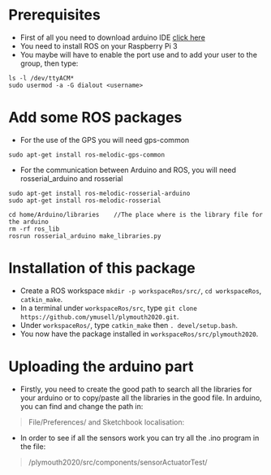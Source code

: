 # Prerequisites 

  -  First of all you need to download arduino IDE [click here](https://www.arduino.cc/en/Main/Software "Download Arduino IDE")  
  -  You need to install ROS on your Raspberry Pi 3 
  -  You maybe will have to enable the port use and to add your user to the group, then type:  


    ls -l /dev/ttyACM*
    sudo usermod -a -G dialout <username>


# Add some ROS packages 
  -  For the use of the GPS you will need gps-common 

	sudo apt-get install ros-melodic-gps-common 

  -  For the communication between Arduino and ROS, you will need rosserial_arduino and rosserial


    sudo apt-get install ros-melodic-rosserial-arduino
    sudo apt-get install ros-melodic-rosserial

	cd home/Arduino/libraries    //The place where is the library file for the arduino
	rm -rf ros_lib
	rosrun rosserial_arduino make_libraries.py 


# Installation of this package  
  
  - Create a ROS workspace `mkdir -p workspaceRos/src/`, `cd workspaceRos`, `catkin_make`.
  - In a terminal under `workspaceRos/src`, type `git clone https://github.com/ymusell/plymouth2020.git`.
  - Under `workspaceRos/`, type `catkin_make` then `. devel/setup.bash`.
  - You now have the package installed in `workspaceRos/src/plymouth2020`. 


# Uploading the arduino part

  -  Firstly, you need to create the good path to search all the libraries for your arduino or to copy/paste all the libraries in the good file. In arduino, you can find and change the path in:

>File/Preferences/ and Sketchbook localisation:

  -  In order to see if all the sensors work you can try all the .ino program in the file:

>/plymouth2020/src/components/sensorActuatorTest/